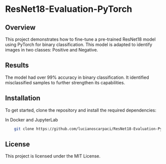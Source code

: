 # ResNet18-Evaluation-PyTorch

## Overview
This project demonstrates how to fine-tune a pre-trained ResNet18 model using PyTorch for binary classification. This model is adapted to identify images in two classes: Positive and Negative.

## Results
The model had over 99% accuracy in binary classification.
It identified misclassified samples to further strengthen its capabilities.

## Installation
To get started, clone the repository and install the required dependencies:

In Docker and JupyterLab

```bash
    git clone https://github.com/lucianoscarpaci/ResNet18-Evaluation-PyTorch.git
```
## License
This project is licensed under the MIT License.